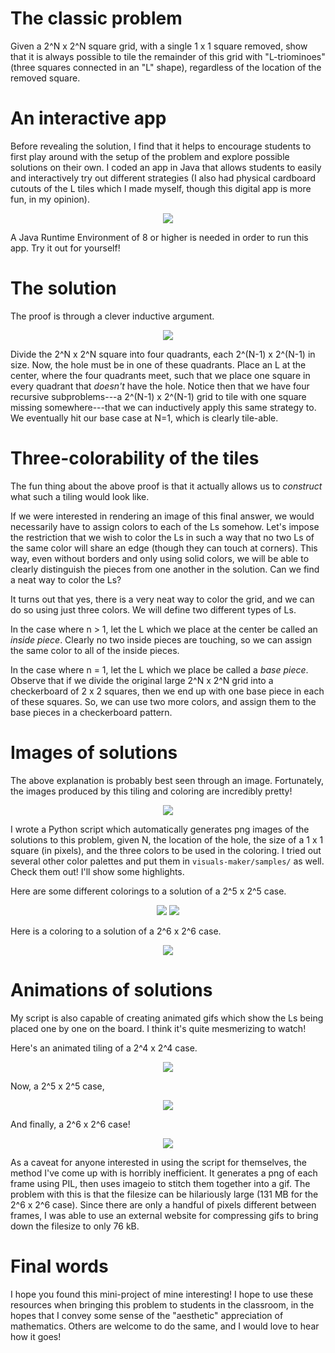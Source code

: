 # The classic problem
Given a 2^N x 2^N square grid, with a single 1 x 1 square removed, show that it is always possible to tile the remainder of this grid with "L-triominoes" (three squares connected in an "L" shape), regardless of the location of the removed square.

# An interactive app
Before revealing the solution, I find that it helps to encourage students to first play around with the setup of the problem and explore possible solutions on their own.  I coded an app in Java that allows students to easily and interactively try out different strategies (I also had physical cardboard cutouts of the L tiles which I made myself, though this digital app is more fun, in my opinion).

<p align="center">
  <img src="https://raw.githubusercontent.com/gfmortega/L-painter/main/images-for-readme/screenshot.png">
</p>

A Java Runtime Environment of 8 or higher is needed in order to run this app.  Try it out for yourself!

# The solution
The proof is through a clever inductive argument.

<p align="center">
  <img src="https://raw.githubusercontent.com/gfmortega/L-painter/main/images-for-readme/solution-place-L-center.png">
</p>

Divide the 2^N x 2^N square into four quadrants, each 2^(N-1) x 2^(N-1) in size.  Now, the hole must be in one of these quadrants.  Place an L at the center, where the four quadrants meet, such that we place one square in every quadrant that _doesn't_ have the hole.  Notice then that we have four recursive subproblems---a 2^(N-1) x 2^(N-1) grid to tile with one square missing somewhere---that we can inductively apply this same strategy to.  We eventually hit our base case at N=1, which is clearly tile-able.

# Three-colorability of the tiles

The fun thing about the above proof is that it actually allows us to _construct_ what such a tiling would look like.  

If we were interested in rendering an image of this final answer, we would necessarily have to assign colors to each of the Ls somehow.  Let's impose the restriction that we wish to color the Ls in such a way that no two Ls of the same color will share an edge (though they can touch at corners).  This way, even without borders and only using solid colors, we will be able to clearly distinguish the pieces from one another in the solution.  Can we find a neat way to color the Ls?

It turns out that yes, there is a very neat way to color the grid, and we can do so using just three colors.  We will define two different types of Ls.

In the case where n > 1, let the L which we place at the center be called an _inside piece_.  Clearly no two inside pieces are touching, so we can assign the same color to all of the inside pieces.

In the case where n = 1, let the L which we place be called a _base piece_.  Observe that if we divide the original large 2^N x 2^N grid into a checkerboard of 2 x 2 squares, then we end up with one base piece in each of these squares.  So, we can use two more colors, and assign them to the base pieces in a checkerboard pattern.

# Images of solutions

The above explanation is probably best seen through an image.  Fortunately, the images produced by this tiling and coloring are incredibly pretty!

<p align="center">
  <img src="https://raw.githubusercontent.com/gfmortega/L-painter/main/visuals-maker/samples/final-4/autumn-final-4-13-2-10.png">
</p>

I wrote a Python script which automatically generates png images of the solutions to this problem, given N, the location of the hole, the size of a 1 x 1 square (in pixels), and the three colors to be used in the coloring.  I tried out several other color palettes and put them in `visuals-maker/samples/` as well.  Check them out!  I'll show some highlights.

Here are some different colorings to a solution of a 2^5 x 2^5 case.

<p align="center">
  <img src="https://raw.githubusercontent.com/gfmortega/L-painter/main/visuals-maker/samples/final-5/bubblegum-final-5-20-12-10.png">
  <img src="https://raw.githubusercontent.com/gfmortega/L-painter/main/visuals-maker/samples/final-5/orange-juice-final-5-20-12-10.png">
</p>

Here is a coloring to a solution of a 2^6 x 2^6 case.

<p align="center">
  <img src="https://raw.githubusercontent.com/gfmortega/L-painter/main/visuals-maker/samples/final-6/turquoise-final-6-20-17-10.png">
</p>

# Animations of solutions

My script is also capable of creating animated gifs which show the Ls being placed one by one on the board.  I think it's quite mesmerizing to watch!

Here's an animated tiling of a 2^4 x 2^4 case.

<p align="center">
  <img src="https://raw.githubusercontent.com/gfmortega/L-painter/main/visuals-maker/samples/construct-4/autumn-construct-4-13-2-10.gif">
</p>

Now, a 2^5 x 2^5 case,

<p align="center">
  <img src="https://raw.githubusercontent.com/gfmortega/L-painter/main/visuals-maker/samples/construct-5/autumn-construct-5-20-12-10.gif">
</p>

And finally, a 2^6 x 2^6 case!

<p align="center">
  <img src="https://raw.githubusercontent.com/gfmortega/L-painter/main/visuals-maker/samples/construct-6/autumn-construct-6-20-17-10.gif">
</p>

As a caveat for anyone interested in using the script for themselves, the method I've come up with is horribly inefficient.  It generates a png of each frame using PIL, then uses imageio to stitch them together into a gif.  The problem with this is that the filesize can be hilariously large (131 MB for the 2^6 x 2^6 case).  Since there are only a handful of pixels different between frames, I was able to use an external website for compressing gifs to bring down the filesize to only 76 kB.

# Final words

I hope you found this mini-project of mine interesting!  I hope to use these resources when bringing this problem to students in the classroom, in the hopes that I convey some sense of the "aesthetic" appreciation of mathematics.  Others are welcome to do the same, and I would love to hear how it goes!

